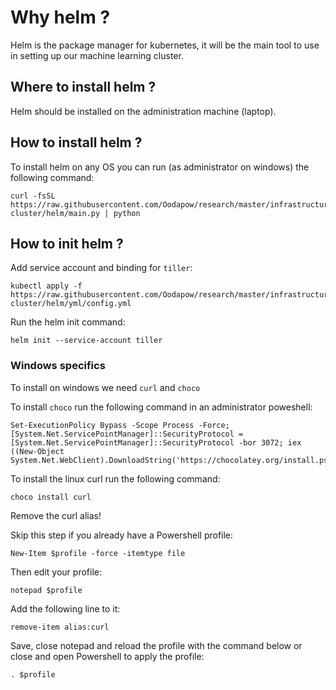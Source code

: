 # Why helm ?

Helm is the package manager for kubernetes, it will be the main tool to use in setting up our machine learning cluster.

## Where to install helm ?

Helm should be installed on the administration machine (laptop).

## How to install helm ?

To install helm on any OS you can run (as administrator on windows) the following command:

```
curl -fsSL https://raw.githubusercontent.com/Oodapow/research/master/infrastructure/l2-cluster/helm/main.py | python
```

## How to init helm ?

Add service account and binding for `tiller`:

```
kubectl apply -f https://raw.githubusercontent.com/Oodapow/research/master/infrastructure/l2-cluster/helm/yml/config.yml
```

Run the helm init command:

```
helm init --service-account tiller
```

### Windows specifics

To install on windows we need `curl` and `choco`

To install `choco` run the following command in an administrator poweshell:
```
Set-ExecutionPolicy Bypass -Scope Process -Force; [System.Net.ServicePointManager]::SecurityProtocol = [System.Net.ServicePointManager]::SecurityProtocol -bor 3072; iex ((New-Object System.Net.WebClient).DownloadString('https://chocolatey.org/install.ps1'))
```

To install the linux curl run the following command:
```
choco install curl
```

Remove the curl alias!


Skip this step if you already have a Powershell profile:

```
New-Item $profile -force -itemtype file
```

Then edit your profile:

```
notepad $profile
```

Add the following line to it:

```
remove-item alias:curl
```

Save, close notepad and reload the profile with the command below or close and open Powershell to apply the profile:

```
. $profile
```
